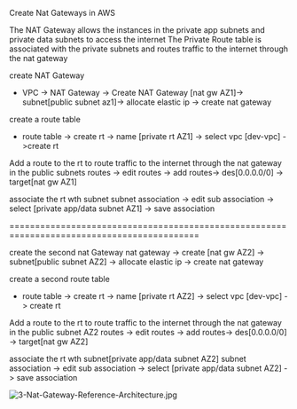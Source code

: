 Create Nat Gateways in AWS

The NAT Gateway allows the instances in the private app subnets and private data subnets to access the internet
The Private Route table is associated with the private subnets and routes traffic to the internet through the nat gateway 

create NAT Gateway
- VPC -> NAT Gateway -> Create NAT Gateway [nat gw AZ1]-> subnet[public subnet az1]-> allocate elastic ip -> create nat gateway

create a route table 
- route table -> create rt -> name [private rt AZ1] ->  select vpc [dev-vpc] ->create rt

Add a route to the rt to route traffic to the internet through the nat gateway in the public subnets
routes -> edit routes -> add routes-> des[0.0.0.0/0] -> target[nat gw AZ1]

associate the rt wth subnet
subnet association -> edit sub association -> select [private app/data subnet AZ1] -> save association
 
===========================================================================================

create the second nat Gateway
nat gateway -> create [nat gw AZ2] -> subnet[public subnet AZ2] -> allocate elastic ip -> create nat gateway

create a second route table 
- route table -> create rt -> name [private rt AZ2] -> select vpc [dev-vpc] -> create rt

Add a route to the rt to route traffic to the internet through the nat gateway in the public subnet AZ2
routes -> edit routes -> add routes-> des[0.0.0.0/0] -> target[nat gw AZ2]

associate the rt wth subnet[private app/data subnet AZ2]
subnet association -> edit sub association -> select [private app/data subnet AZ2] -> save association





![3-Nat-Gateway-Reference-Architecture.jpg](https://i.postimg.cc/R4dbMWy8/3-Nat-Gateway-Reference-Architecture.jpg)
